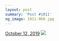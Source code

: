 ```yaml
---
layout: post
summary: 'Post #1011'
og_image: 1011-960.jpg
---
```


<p>
  <time>
    <a href="/1011">October 12, 2019</a>
  </time>
  <a href="/1011">
    <img src="{{ site.assets_url }}/1011-480.jpg" srcset="{{ site.assets_url }}/1011-240.jpg 240w, {{ site.assets_url }}/1011-480.jpg 480w, {{ site.assets_url }}/1011-720.jpg 720w, {{ site.assets_url }}/1011-960.jpg 960w" sizes="(min-width: 700px) 50vw, calc(100vw - 2rem)" />
  </a>
</p>
